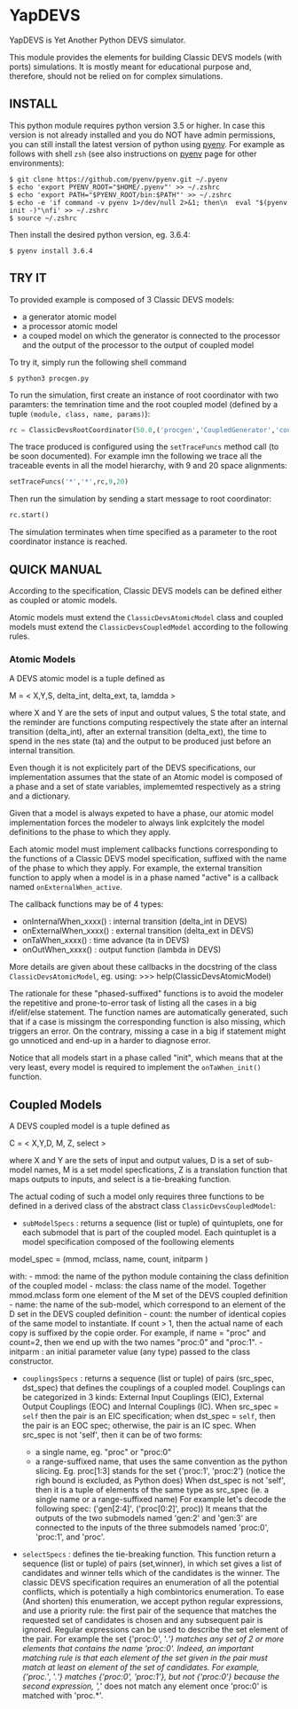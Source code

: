 

# YapDEVS

YapDEVS is Yet Another Python DEVS simulator.


This module provides the elements for building Classic DEVS models
(with ports) simulations. It is mostly meant for educational purpose
and, therefore, should not be relied on for complex simulations.


## INSTALL

This python module requires python version 3.5 or higher.
In case this version is not already installed and you do NOT have admin permissions, you can still install the latest version of python using [pyenv](https://github.com/pyenv/pyenv). For example as follows with shell `zsh` (see also instructions on [pyenv](https://github.com/pyenv/pyenv) page for other environments):

```
$ git clone https://github.com/pyenv/pyenv.git ~/.pyenv
$ echo 'export PYENV_ROOT="$HOME/.pyenv"' >> ~/.zshrc
$ echo 'export PATH="$PYENV_ROOT/bin:$PATH"' >> ~/.zshrc
$ echo -e 'if command -v pyenv 1>/dev/null 2>&1; then\n  eval "$(pyenv init -)"\nfi' >> ~/.zshrc
$ source ~/.zshrc
```


Then install the desired python version, eg. 3.6.4:

```
$ pyenv install 3.6.4
```


## TRY IT

To provided example is composed of 3 Classic DEVS models:
- a generator atomic model
- a processor atomic model
- a couped model on which the generator is connected to the processor and the
output of the processor to the output of coupled model

To try it, simply run the following shell command

```
$ python3 procgen.py
```



To run the simulation, first create an instance of root coordinator with two paramters: the temrination time and the root coupled model (defined by a tuple `(module, class, name, params)`):

```python
rc = ClassicDevsRootCoordinator(50.0,('procgen','CoupledGenerator','coupled',None))
```


The trace produced is configured using the  `setTraceFuncs` method call (to be soon documented). For example imn the following we trace all the traceable events in all the model hierarchy, with 9 and 20 space alignments:

```python
setTraceFuncs('*','*',rc,9,20)
```


Then run the simulation by sending a start message to root coordinator:

```python
rc.start()
```


The simulation terminates when time specified as a parameter to the root coordinator instance is reached.


## QUICK MANUAL


According to the specification, Classic DEVS models can be defined 
either as coupled or atomic models.

Atomic models must extend the `ClassicDevsAtomicModel` class and coupled
models must extend the `ClassicDevsCoupledModel` according to the following
rules.

### Atomic Models


A DEVS atomic model is a tuple defined as

M = < X,Y,S, delta_int, delta_ext, ta, lamdda >

where X and Y are the sets of input and output values, S the total state, 
and the reminder are functions computing respectively the state after
an internal transition (delta_int), after an external transition (delta_ext),
the time to spend in the nes state (ta) and the output to be produced just
before an internal transition.

Even though it is not explicitely part of the DEVS specifications, our
implementation assumes that the state of an Atomic model is composed of 
a phase and a set of state variables, implememted respectively as a
string and a dictionary. 

Given that a model is always expeted to have a phase, our atomic model 
implementation forces the modeler to always link explcitely the model 
definitions to the phase to which they apply.

Each atomic model must implement callbacks functions corresponding to
the functions of a Classic DEVS model specification, suffixed with the
name of the phase to which they apply. For example, the external
transition function to apply when a model is in a phase named "active"
is a callback named `onExternalWhen_active`.

The callback functions may be of 4 types:
- onInternalWhen_xxxx() : internal transition (delta_int in DEVS)
- onExternalWhen_xxxx() : external transition (delta_ext in DEVS)
- onTaWhen_xxxx()       : time advance (ta in DEVS)
- onOutWhen_xxxx()      : output function (lambda in DEVS)

More details are given about these callbacks in the docstring of the
class `ClassicDevsAtomicModel`, eg. using:
    >>> help(ClassicDevsAtomicModel)

The rationale for these "phased-suffixed" functions is to avoid the
modeler the repetitive and prone-to-error task of listing all the cases
in a big if/elif/else statement. The function names are automatically 
generated, such that if a case is missingm the corresponding function
is also missing, which triggers an error. 
On the contrary, missing a case in a big if statement might go 
unnoticed and end-up in a harder to diagnose error.

Notice that all models start in a phase called "init", which
means that at the very least, every model is required to implement the 
`onTaWhen_init()` function.

## Coupled Models


A DEVS coupled model is a tuple defined as

C = < X,Y,D, M, Z, select > 

where X and Y are the sets of input and output values, D is a set of
sub-model names, M is a set model specfications, Z is a translation 
function that maps outputs to inputs, and select is a tie-breaking
function.

The actual coding of such a model only requires three functions to be
defined in a derived class of the abstract class `ClassicDevsCoupledModel`:

- `subModelSpecs` : returns a sequence (list or tuple) of quintuplets,
one for each submodel that is part of the coupled model. Each quintuplet
is a model specification composed of the foollowing elements

model_spec = (mmod, mclass, name, count, initparm )

with:
    - mmod: the name of the python module containing the class definition
    of the coupled model
    - mclass: the class name of the model. Together mmod.mclass form one 
    element of the M set of the DEVS coupled definition
    - name: the name of the sub-model, which correspond to an element of 
    the D set in the DEVS coupled definition
    - count: the number of identical copies of the same model to 
    instantiate. If count > 1, then the actual name of each copy is 
    suffixed by the copie order. 
    For example, if name = "proc" and count=2, then we end up with 
    the two names "proc:0" and "proc:1".
    - initparm : an initial parameter value (any type) passed to the 
    class constructor. 

- `couplingsSpecs` : returns a sequence (list or tuple) of pairs
(src_spec, dst_spec) that defines the couplings of a coupled model.
Couplings can be categorized in 3 kinds: External Input Couplings (EIC),
External Output Couplings (EOC) and Internal Couplings (IC).
When src_spec = `self` then the pair is an EIC specification; when 
dst_spec = `self`, then the pair is an EOC spec; otherwise, the pair
is an IC spec. 
When src_spec is not 'self', then it can be of two forms:
    - a single name, eg. "proc" or "proc:0"
    - a range-suffixed name, that uses the same convention as the
    python slicing. Eg. proc[1:3] stands for the set {'proc:1', 
    'proc:2'} (notice the righ bound is excluded, as Python does)
When dst_spec is not 'self', then it is a tuple of elements of
the same type as src_spec (ie. a single name or a range-suffixed
name)
For example let's decode the following spec:
    ('gen[2:4]', ('proc[0:2]', proc)) 
It means that the outputs of the two submodels named 'gen:2' and 
'gen:3' are connected to the inputs of the three submodels named
'proc:0', 'proc:1', and 'proc'.

- `selectSpecs` : defines the tie-breaking function. 
This function return a sequence (list or tuple) of pairs
(set,winner), in which set gives a list of candidates and
winner tells which of the candidates is the winner.
The classic DEVS specification requires an enumeration of all 
the potential conflicts, which is potentially a high 
combintorics enumeration.
To ease (And shorten) this enumeration, we accept python 
regular expressions, and use a priority rule: the first
pair of the sequence that matches the requested set of 
candidates is chosen and any subsequent pair is ignored.
Regular expressions can be used to describe the set element
of the pair. For example the set {'proc:0', '.*'} matches 
any set of 2 or more elements that contains the name 'proc:0'.
Indeed, an important matching rule is that each element
of the set given in the pair must match at least on element
of the set of candidates.
For example, {'proc.*', '.*'} matches {'proc:0', 'proc:1'},
but not {'proc:0'} because the second expression, ',*' does
not match any element once 'proc:0' is matched with 'proc.*'.